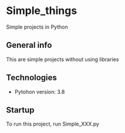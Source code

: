 # Simple_things
Simple projects in Python 

## General info
This are simple projects without using libraries

## Technologies
* Pytohon version: 3.8

## Startup
To run this project, run Simple_XXX.py
